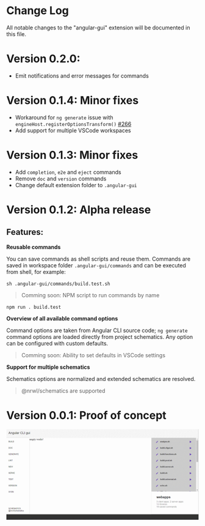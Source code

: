 # Change Log
All notable changes to the "angular-gui" extension will be documented in this file.

# Version 0.2.0: 

* Emit notifications and error messages for commands

# Version 0.1.4: Minor fixes

* Workaround for `ng generate` issue with `engineHost.registerOptionsTransform()` [#266](https://github.com/angular/devkit/issues/266)
* Add support for multiple VSCode workspaces

# Version 0.1.3: Minor fixes

* Add `completion`, `e2e` and `eject` commands
* Remove `doc` and `version` commands
* Change default extension folder to `.angular-gui`

# Version 0.1.2: Alpha release
## Features:

**Reusable commands**

You can save commands as shell scripts and reuse them. Commands are saved in workspace folder `.angular-gui/commands` and can be executed from shell, for example:

    sh .angular-gui/commands/build.test.sh

> Comming soon: NPM script to run commands by name

    npm run . build.test

**Overview of all available command options**

Command options are taken from Angular CLI source code; `ng generate` command options are loaded directly from project schematics. Any option can be configured with custom defaults.

> Comming soon: Ability to set defaults in VSCode settings

**Support for multiple schematics**

Schematics options are normalized and extended schematics are resolved.

> @nrwl/schematics are supported

# Version 0.0.1: Proof of concept

![Proof of concept](https://raw.githubusercontent.com/angular-gui/vscode-angular-gui/master/src/images/angular-gui-alpha-0.0.1.gif)